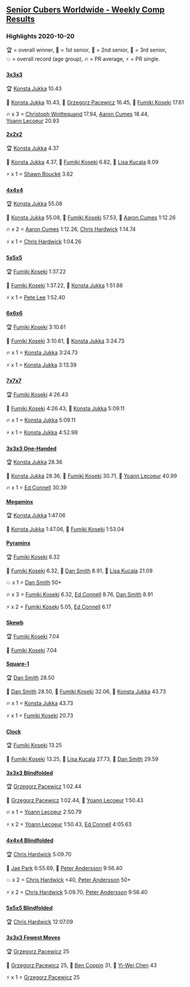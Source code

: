 <style>table {white-space: nowrap;}</style>
<link rel="stylesheet" type="text/css" href="/scw-comp/css/flags.css" />

## [Senior Cubers Worldwide - Weekly Comp Results](/scw-comp/results/)
### Highlights 2020-10-20

<span style="white-space: nowrap;">🏆 = overall winner</span>, <span style="white-space: nowrap;">🥇 = 1st senior</span>, <span style="white-space: nowrap;">🥈 = 2nd senior</span>, <span style="white-space: nowrap;">🥉 = 3rd senior</span>, <span style="white-space: nowrap;">💥 = overall record (age group)</span>, <span style="white-space: nowrap;">🔥 = PR average</span>, <span style="white-space: nowrap;">⚡ = PR single</span>.

#### [3x3x3](333.md)

<span style="white-space: nowrap;">🏆 [Konsta Jukka](../../persons/konsta_jukka/333.md) 10.43</span>

<span style="white-space: nowrap;">🥇 [Konsta Jukka](../../persons/konsta_jukka/333.md) 10.43</span>, <span style="white-space: nowrap;">🥈 [Grzegorz Pacewicz](../../persons/grzegorz_pacewicz/333.md) 16.45</span>, <span style="white-space: nowrap;">🥉 [Fumiki Koseki](../../persons/fumiki_koseki/333.md) 17.61</span>

🔥 x 3 = <span style="white-space: nowrap;">[Christoph Woittequand](../../persons/christoph_woittequand/333.md) 17.94</span>, <span style="white-space: nowrap;">[Aaron Cumes](../../persons/aaron_cumes/333.md) 18.44</span>, <span style="white-space: nowrap;">[Yoann Lecoeur](../../persons/yoann_lecoeur/333.md) 20.93</span>

#### [2x2x2](222.md)

<span style="white-space: nowrap;">🏆 [Konsta Jukka](../../persons/konsta_jukka/222.md) 4.37</span>

<span style="white-space: nowrap;">🥇 [Konsta Jukka](../../persons/konsta_jukka/222.md) 4.37</span>, <span style="white-space: nowrap;">🥈 [Fumiki Koseki](../../persons/fumiki_koseki/222.md) 6.82</span>, <span style="white-space: nowrap;">🥉 [Lisa Kucala](../../persons/lisa_kucala/222.md) 8.09</span>

⚡ x 1 = <span style="white-space: nowrap;">[Shawn Boucké](../../persons/shawn_boucke/222.md) 3.62</span>

#### [4x4x4](444.md)

<span style="white-space: nowrap;">🏆 [Konsta Jukka](../../persons/konsta_jukka/444.md) 55.08</span>

<span style="white-space: nowrap;">🥇 [Konsta Jukka](../../persons/konsta_jukka/444.md) 55.08</span>, <span style="white-space: nowrap;">🥈 [Fumiki Koseki](../../persons/fumiki_koseki/444.md) 57.53</span>, <span style="white-space: nowrap;">🥉 [Aaron Cumes](../../persons/aaron_cumes/444.md) 1:12.26</span>

🔥 x 2 = <span style="white-space: nowrap;">[Aaron Cumes](../../persons/aaron_cumes/444.md) 1:12.26</span>, <span style="white-space: nowrap;">[Chris Hardwick](../../persons/chris_hardwick/444.md) 1:14.74</span>

⚡ x 1 = <span style="white-space: nowrap;">[Chris Hardwick](../../persons/chris_hardwick/444.md) 1:04.26</span>

#### [5x5x5](555.md)

<span style="white-space: nowrap;">🏆 [Fumiki Koseki](../../persons/fumiki_koseki/555.md) 1:37.22</span>

<span style="white-space: nowrap;">🥇 [Fumiki Koseki](../../persons/fumiki_koseki/555.md) 1:37.22</span>, <span style="white-space: nowrap;">🥈 [Konsta Jukka](../../persons/konsta_jukka/555.md) 1:51.88</span>

⚡ x 1 = <span style="white-space: nowrap;">[Pete Lee](../../persons/pete_lee/555.md) 1:52.40</span>

#### [6x6x6](666.md)

<span style="white-space: nowrap;">🏆 [Fumiki Koseki](../../persons/fumiki_koseki/666.md) 3:10.61</span>

<span style="white-space: nowrap;">🥇 [Fumiki Koseki](../../persons/fumiki_koseki/666.md) 3:10.61</span>, <span style="white-space: nowrap;">🥈 [Konsta Jukka](../../persons/konsta_jukka/666.md) 3:24.73</span>

🔥 x 1 = <span style="white-space: nowrap;">[Konsta Jukka](../../persons/konsta_jukka/666.md) 3:24.73</span>

⚡ x 1 = <span style="white-space: nowrap;">[Konsta Jukka](../../persons/konsta_jukka/666.md) 3:13.39</span>

#### [7x7x7](777.md)

<span style="white-space: nowrap;">🏆 [Fumiki Koseki](../../persons/fumiki_koseki/777.md) 4:26.43</span>

<span style="white-space: nowrap;">🥇 [Fumiki Koseki](../../persons/fumiki_koseki/777.md) 4:26.43</span>, <span style="white-space: nowrap;">🥈 [Konsta Jukka](../../persons/konsta_jukka/777.md) 5:09.11</span>

🔥 x 1 = <span style="white-space: nowrap;">[Konsta Jukka](../../persons/konsta_jukka/777.md) 5:09.11</span>

⚡ x 1 = <span style="white-space: nowrap;">[Konsta Jukka](../../persons/konsta_jukka/777.md) 4:52.98</span>

#### [3x3x3 One-Handed](333oh.md)

<span style="white-space: nowrap;">🏆 [Konsta Jukka](../../persons/konsta_jukka/333oh.md) 28.36</span>

<span style="white-space: nowrap;">🥇 [Konsta Jukka](../../persons/konsta_jukka/333oh.md) 28.36</span>, <span style="white-space: nowrap;">🥈 [Fumiki Koseki](../../persons/fumiki_koseki/333oh.md) 30.71</span>, <span style="white-space: nowrap;">🥉 [Yoann Lecoeur](../../persons/yoann_lecoeur/333oh.md) 40.99</span>

🔥 x 1 = <span style="white-space: nowrap;">[Ed Connell](../../persons/ed_connell/333oh.md) 30.39</span>

#### [Megaminx](minx.md)

<span style="white-space: nowrap;">🏆 [Konsta Jukka](../../persons/konsta_jukka/minx.md) 1:47.06</span>

<span style="white-space: nowrap;">🥇 [Konsta Jukka](../../persons/konsta_jukka/minx.md) 1:47.06</span>, <span style="white-space: nowrap;">🥈 [Fumiki Koseki](../../persons/fumiki_koseki/minx.md) 1:53.04</span>

#### [Pyraminx](pyram.md)

<span style="white-space: nowrap;">🏆 [Fumiki Koseki](../../persons/fumiki_koseki/pyram.md) 6.32</span>

<span style="white-space: nowrap;">🥇 [Fumiki Koseki](../../persons/fumiki_koseki/pyram.md) 6.32</span>, <span style="white-space: nowrap;">🥈 [Dan Smith](../../persons/dan_smith/pyram.md) 8.91</span>, <span style="white-space: nowrap;">🥉 [Lisa Kucala](../../persons/lisa_kucala/pyram.md) 21.09</span>

💥 x 1 = <span style="white-space: nowrap;">[Dan Smith](../../persons/dan_smith/pyram.md) 50+</span>

🔥 x 3 = <span style="white-space: nowrap;">[Fumiki Koseki](../../persons/fumiki_koseki/pyram.md) 6.32</span>, <span style="white-space: nowrap;">[Ed Connell](../../persons/ed_connell/pyram.md) 8.76</span>, <span style="white-space: nowrap;">[Dan Smith](../../persons/dan_smith/pyram.md) 8.91</span>

⚡ x 2 = <span style="white-space: nowrap;">[Fumiki Koseki](../../persons/fumiki_koseki/pyram.md) 5.05</span>, <span style="white-space: nowrap;">[Ed Connell](../../persons/ed_connell/pyram.md) 6.17</span>

#### [Skewb](skewb.md)

<span style="white-space: nowrap;">🏆 [Fumiki Koseki](../../persons/fumiki_koseki/skewb.md) 7.04</span>

<span style="white-space: nowrap;">🥇 [Fumiki Koseki](../../persons/fumiki_koseki/skewb.md) 7.04</span>

#### [Square-1](sq1.md)

<span style="white-space: nowrap;">🏆 [Dan Smith](../../persons/dan_smith/sq1.md) 28.50</span>

<span style="white-space: nowrap;">🥇 [Dan Smith](../../persons/dan_smith/sq1.md) 28.50</span>, <span style="white-space: nowrap;">🥈 [Fumiki Koseki](../../persons/fumiki_koseki/sq1.md) 32.06</span>, <span style="white-space: nowrap;">🥉 [Konsta Jukka](../../persons/konsta_jukka/sq1.md) 43.73</span>

🔥 x 1 = <span style="white-space: nowrap;">[Konsta Jukka](../../persons/konsta_jukka/sq1.md) 43.73</span>

⚡ x 1 = <span style="white-space: nowrap;">[Fumiki Koseki](../../persons/fumiki_koseki/sq1.md) 20.73</span>

#### [Clock](clock.md)

<span style="white-space: nowrap;">🏆 [Fumiki Koseki](../../persons/fumiki_koseki/clock.md) 13.25</span>

<span style="white-space: nowrap;">🥇 [Fumiki Koseki](../../persons/fumiki_koseki/clock.md) 13.25</span>, <span style="white-space: nowrap;">🥈 [Lisa Kucala](../../persons/lisa_kucala/clock.md) 27.73</span>, <span style="white-space: nowrap;">🥉 [Dan Smith](../../persons/dan_smith/clock.md) 29.59</span>

#### [3x3x3 Blindfolded](333bf.md)

<span style="white-space: nowrap;">🏆 [Grzegorz Pacewicz](../../persons/grzegorz_pacewicz/333bf.md) 1:02.44</span>

<span style="white-space: nowrap;">🥇 [Grzegorz Pacewicz](../../persons/grzegorz_pacewicz/333bf.md) 1:02.44</span>, <span style="white-space: nowrap;">🥈 [Yoann Lecoeur](../../persons/yoann_lecoeur/333bf.md) 1:50.43</span>

🔥 x 1 = <span style="white-space: nowrap;">[Yoann Lecoeur](../../persons/yoann_lecoeur/333bf.md) 2:50.79</span>

⚡ x 2 = <span style="white-space: nowrap;">[Yoann Lecoeur](../../persons/yoann_lecoeur/333bf.md) 1:50.43</span>, <span style="white-space: nowrap;">[Ed Connell](../../persons/ed_connell/333bf.md) 4:05.63</span>

#### [4x4x4 Blindfolded](444bf.md)

<span style="white-space: nowrap;">🏆 [Chris Hardwick](../../persons/chris_hardwick/444bf.md) 5:09.70</span>

<span style="white-space: nowrap;">🥇 [Jae Park](../../persons/jae_park/444bf.md) 6:55.69</span>, <span style="white-space: nowrap;">🥈 [Peter Andersson](../../persons/peter_andersson/444bf.md) 9:56.40</span>

💥 x 2 = <span style="white-space: nowrap;">[Chris Hardwick](../../persons/chris_hardwick/444bf.md) <40</span>, <span style="white-space: nowrap;">[Peter Andersson](../../persons/peter_andersson/444bf.md) 50+</span>

⚡ x 2 = <span style="white-space: nowrap;">[Chris Hardwick](../../persons/chris_hardwick/444bf.md) 5:09.70</span>, <span style="white-space: nowrap;">[Peter Andersson](../../persons/peter_andersson/444bf.md) 9:56.40</span>

#### [5x5x5 Blindfolded](555bf.md)

<span style="white-space: nowrap;">🏆 [Chris Hardwick](../../persons/chris_hardwick/555bf.md) 12:07.09</span>

#### [3x3x3 Fewest Moves](333fm.md)

<span style="white-space: nowrap;">🏆 [Grzegorz Pacewicz](../../persons/grzegorz_pacewicz/333fm.md) 25</span>

<span style="white-space: nowrap;">🥇 [Grzegorz Pacewicz](../../persons/grzegorz_pacewicz/333fm.md) 25</span>, <span style="white-space: nowrap;">🥈 [Ben Coppin](../../persons/ben_coppin/333fm.md) 31</span>, <span style="white-space: nowrap;">🥉 [Yi-Wei Chen](../../persons/yi_wei_chen/333fm.md) 43</span>

⚡ x 1 = <span style="white-space: nowrap;">[Grzegorz Pacewicz](../../persons/grzegorz_pacewicz/333fm.md) 25</span>


<!-- Global site tag (gtag.js) - Google Analytics -->
<script async src="https://www.googletagmanager.com/gtag/js?id=UA-86348435-3"></script>
<script>window.dataLayer = window.dataLayer || []; function gtag() {dataLayer.push(arguments);} gtag('js', new Date()); gtag('config', 'UA-86348435-3');</script>
